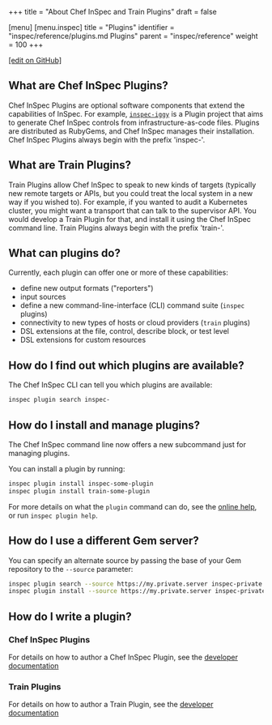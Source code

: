 +++
title = "About Chef InSpec and Train Plugins"
draft = false

[menu]
  [menu.inspec]
    title = "Plugins"
    identifier = "inspec/reference/plugins.md Plugins"
    parent = "inspec/reference"
    weight = 100
+++

[\[edit on GitHub\]](https://github.com/inspec/inspec/blob/master/docs-chef-io/content/inspec/plugins.md)

## What are Chef InSpec Plugins?

Chef InSpec Plugins are optional software components that extend the capabilities
of InSpec. For example, [`inspec-iggy`](https://github.com/inspec/inspec-iggy)
is a Plugin project that aims to generate Chef InSpec controls from
infrastructure-as-code files. Plugins are distributed as RubyGems, and Chef InSpec
manages their installation. Chef InSpec Plugins always begin with the prefix
'inspec-'.

## What are Train Plugins?

Train Plugins allow Chef InSpec to speak to new kinds of targets (typically new
remote targets or APIs, but you could treat the local system in a new way if you
wished to). For example, if you wanted to audit a Kubernetes cluster, you might
want a transport that can talk to the supervisor API. You would develop a Train
Plugin for that, and install it using the Chef InSpec command line. Train Plugins
always begin with the prefix 'train-'.

## What can plugins do?

Currently, each plugin can offer one or more of these capabilities:

- define new output formats ("reporters")
- input sources
- define a new command-line-interface (CLI) command suite (`inspec` plugins)
- connectivity to new types of hosts or cloud providers (`train` plugins)
- DSL extensions at the file, control, describe block, or test level
- DSL extensions for custom resources

## How do I find out which plugins are available?

The Chef InSpec CLI can tell you which plugins are available:

```bash
inspec plugin search inspec-
```

## How do I install and manage plugins?

The Chef InSpec command line now offers a new subcommand just for managing plugins.

You can install a plugin by running:

```bash
inspec plugin install inspec-some-plugin
inspec plugin install train-some-plugin
```

For more details on what the `plugin` command can do, see the [online help](/inspec/cli/#plugin),
or run `inspec plugin help`.

## How do I use a different Gem server?

You can specify an alternate source by passing the base of your Gem repository to
the `--source` parameter:

```bash
inspec plugin search --source https://my.private.server inspec-private
inspec plugin install --source https://my.private.server inspec-private-plugin
```

## How do I write a plugin?

### Chef InSpec Plugins

For details on how to author a Chef InSpec Plugin, see the
[developer documentation](https://github.com/inspec/inspec/blob/master/docs/dev/plugins.md)

### Train Plugins

For details on how to author a Train Plugin, see the
[developer documentation](https://github.com/inspec/train/blob/master/docs/plugins.md)
